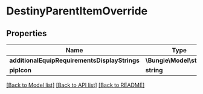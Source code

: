 # DestinyParentItemOverride

## Properties
Name | Type | Description | Notes
------------ | ------------- | ------------- | -------------
**additionalEquipRequirementsDisplayStrings** | **\Bungie\Model\string[]** |  | [optional] 
**pipIcon** | **string** |  | [optional] 

[[Back to Model list]](../README.md#documentation-for-models) [[Back to API list]](../README.md#documentation-for-api-endpoints) [[Back to README]](../README.md)


